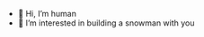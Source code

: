 - 👋 Hi, I’m human
- 👀 I’m interested in building a snowman with you

<!---
Uuhuuu/Uuhuuu is a ✨ special ✨ repository because its `README.md` (this file) appears on your GitHub profile.
You can click the Preview link to take a look at your changes.
--->
